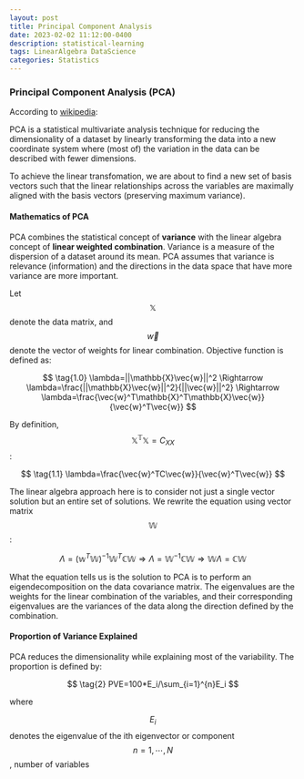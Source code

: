 ```yaml
---
layout: post
title: Principal Component Analysis
date: 2023-02-02 11:12:00-0400
description: statistical-learning
tags: LinearAlgebra DataScience
categories: Statistics
---
```


### Principal Component Analysis (PCA)
According to <a href="https://en.wikipedia.org/wiki/Principal_component_analysis#:~:text=Principal%20component%20analysis%20(PCA)%20is,the%20visualization%20of%20multidimensional%20data.">wikipedia</a>: 

PCA is a statistical multivariate analysis technique for reducing the dimensionality of a dataset by linearly transforming the data into a new coordinate system where (most of) the variation in the data can be described with fewer dimensions.

To achieve the linear transfomation, we are about to find a new set of basis vectors such that the linear relationships across the variables are maximally aligned with the basis vectors (preserving maximum variance). 

#### Mathematics of PCA
PCA combines the statistical concept of **variance** with the linear algebra concept of **linear weighted combination**. Variance is a measure of the dispersion of a dataset around its mean. PCA assumes that variance is relevance (information) and the directions in the data space that have more variance are more important. 

Let $$\mathbb{X}$$ denote the data matrix, and $$\vec{w}$$ denote the vector of weights for linear combination. Objective function is defined as:  

$$
\tag{1.0}
\lambda=||\mathbb{X}\vec{w}||^2 \Rightarrow \lambda=\frac{||\mathbb{X}\vec{w}||^2}{||\vec{w}||^2} \Rightarrow \lambda=\frac{\vec{w}^T\mathbb{X}^T\mathbb{X}\vec{w}}{\vec{w}^T\vec{w}}
$$

By definition, $$\mathbb{X^T}\mathbb{X}=C_{XX}$$:

$$
\tag{1.1}
\lambda=\frac{\vec{w}^TC\vec{w}}{\vec{w}^T\vec{w}}
$$

The linear algebra approach here is to consider not just a single vector solution but an entire set of solutions. We rewrite the equation using vector matrix $$\mathbb{W}$$:

$$
\tag{1.2}
\Lambda=(\mathbb{w}^T\mathbb{W})^{-1}\mathbb{W}^T\mathbb{C}\mathbb{W} \Rightarrow \Lambda=\mathbb{W}^{-1}\mathbb{C}\mathbb{W} \Rightarrow \mathbb{W}\Lambda=\mathbb{C}\mathbb{W}
$$

What the equation tells us is the solution to PCA is to perform an eigendecomposition on the data covariance matrix. The eigenvalues are the weights for the linear combination of the variables, and their corresponding eigenvalues are the variances of the data along the direction defined by the combination.

#### Proportion of Variance Explained
PCA reduces the dimensionality while explaining most of the variability. The proportion is defined by:

$$
\tag{2}
PVE=100*E_i/\sum_{i=1}^{n}E_i
$$

where

$$E_i$$ denotes the eigenvalue of the ith eigenvector or component $$n=1,\cdots,N$$, number of variables 

